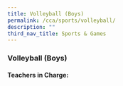 ```yaml
---
title: Volleyball (Boys)
permalink: /cca/sports/volleyball/
description: ""
third_nav_title: Sports & Games
---
```

### **Volleyball (Boys)**
#### **Teachers in Charge:**

